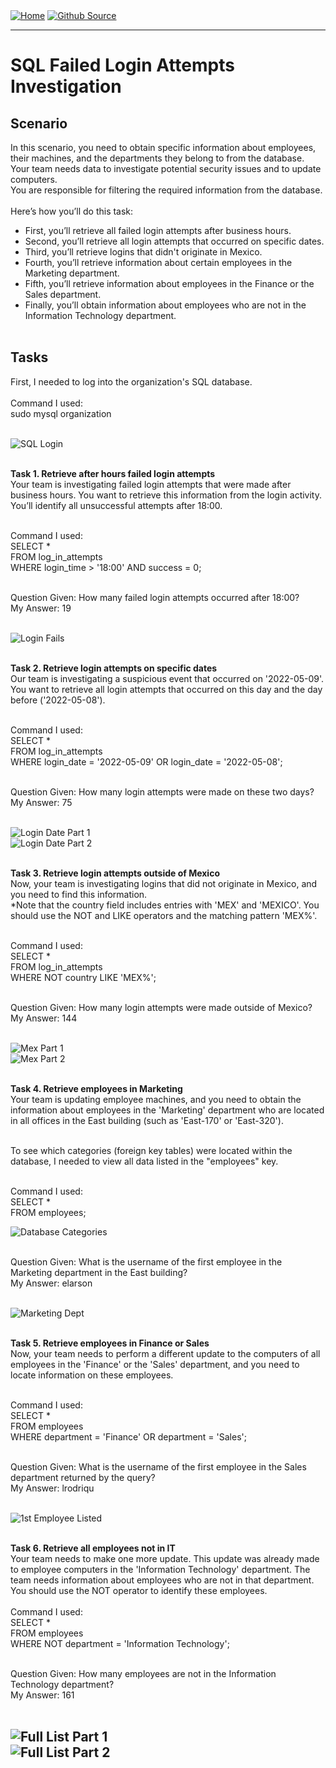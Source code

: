 <div style="display: inline-block;">
  <a href="https://breachopen.github.io/Chas-Riley/">
    <img src="https://img.shields.io/badge/Home-3ba0e6" alt="Home">
  </a>
</div>

<div style="display: inline-block;">
  <a href="https://github.com/BreachOpen/Chas-Riley/" target="_blank">
    <img src="https://img.shields.io/badge/Github_Source-3ba0e6" alt="Github Source">
  </a>
</div>


---

# SQL Failed Login Attempts Investigation

## Scenario
In this scenario, you need to obtain specific information about employees, their machines, and the departments they belong to from the database.<br />
Your team needs data to investigate potential security issues and to update computers.<br />
You are responsible for filtering the required information from the database.<br /><br />
Here’s how you’ll do this task:
- First, you’ll retrieve all failed login attempts after business hours.
- Second, you’ll retrieve all login attempts that occurred on specific dates.
- Third, you’ll retrieve logins that didn't originate in Mexico.
- Fourth, you’ll retrieve information about certain employees in the Marketing department.
- Fifth, you’ll retrieve information about employees in the Finance or the Sales department.
- Finally, you’ll obtain information about employees who are not in the Information Technology department.<br /><br />

## Tasks
First, I needed to log into the organization's SQL database.<br /><br />
Command I used: <br />
sudo mysql organization<br /><br />

![SQL Login](../../assets/img/network/sql/1.png)<br /><br />

**Task 1. Retrieve after hours failed login attempts**<br />
Your team is investigating failed login attempts that were made after business hours. You want to retrieve this information from the login activity. You’ll identify all unsuccessful attempts after 18:00.<br /><br />

Command I used: <br />
SELECT *<br />
FROM log_in_attempts<br />
WHERE login_time > '18:00' AND success = 0;<br /><br />

Question Given: How many failed login attempts occurred after 18:00?<br />
My Answer: 19<br /><br />

![Login Fails](../../assets/img/network/sql/2.png)<br /><br />

**Task 2. Retrieve login attempts on specific dates**<br />
Our team is investigating a suspicious event that occurred on '2022-05-09'. You want to retrieve all login attempts that occurred on this day and the day before ('2022-05-08').<br /><br />

Command I used: <br />
SELECT * <br />
FROM log_in_attempts <br />
WHERE login_date = '2022-05-09' OR login_date = '2022-05-08';<br /><br />

Question Given: How many login attempts were made on these two days?<br />
My Answer: 75<br /><br />

![Login Date Part 1](../../assets/img/network/sql/3.png)<br />
![Login Date Part 2](../../assets/img/network/sql/4.png)<br /><br />

**Task 3. Retrieve login attempts outside of Mexico**<br />
Now, your team is investigating logins that did not originate in Mexico, and you need to find this information. <br />*Note that the country field includes entries with 'MEX' and 'MEXICO'. You should use the NOT and LIKE operators and the matching pattern 'MEX%'.<br /><br />

Command I used: <br />
SELECT * <br />
FROM log_in_attempts<br />
WHERE NOT country LIKE 'MEX%';<br /><br />

Question Given: How many login attempts were made outside of Mexico?<br />
My Answer: 144<br /><br />

![Mex Part 1](../../assets/img/network/sql/5.png)<br />
![Mex Part 2](../../assets/img/network/sql/6.png)<br /><br />

**Task 4. Retrieve employees in Marketing**<br />
Your team is updating employee machines, and you need to obtain the information about employees in the 'Marketing' department who are located in all offices in the East building (such as 'East-170' or 'East-320').<br /><br />

To see which categories (foreign key tables) were located within the database, I needed to view all data listed in the "employees" key.<br /><br />

Command I used: <br />
SELECT * <br />
FROM employees;<br />

![Database Categories](../../assets/img/network/sql/7.png)<br /><br />

Question Given: What is the username of the first employee in the Marketing department in the East building?<br />
My Answer: elarson<br /><br />

![Marketing Dept](../../assets/img/network/sql/8.png)<br /><br />

**Task 5. Retrieve employees in Finance or Sales**<br />
Now, your team needs to perform a different update to the computers of all employees in the 'Finance' or the 'Sales' department, and you need to locate information on these employees.
<br /><br />

Command I used: <br />
SELECT * <br />
FROM employees<br />
WHERE department = 'Finance' OR department = 'Sales';<br /><br />

Question Given: What is the username of the first employee in the Sales department returned by the query?<br />
My Answer: lrodriqu<br /><br />

![1st Employee Listed](../../assets/img/network/sql/9.png)<br /><br />

**Task 6. Retrieve all employees not in IT**<br />
Your team needs to make one more update. This update was already made to employee computers in the 'Information Technology' department. The team needs information about employees who are not in that department. You should use the NOT operator to identify these employees.<br /><br />
Command I used: <br />
SELECT * <br />
FROM employees<br />
WHERE NOT department = 'Information Technology';<br /><br />

Question Given: How many employees are not in the Information Technology department?<br />
My Answer: 161<br /><br />

![Full List Part 1](../../assets/img/network/sql/10.png)<br />
![Full List Part 2](../../assets/img/network/sql/11.png)<br /><br />
--- 
